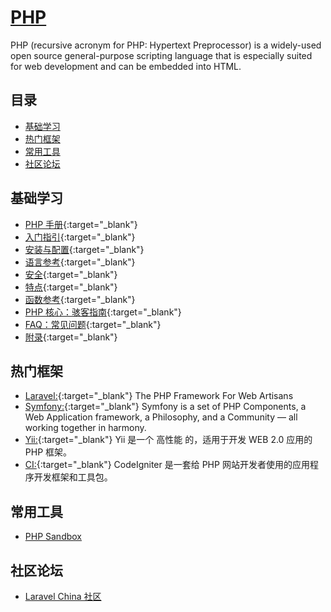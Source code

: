 # [PHP](https://openset.github.io/PHP/)
PHP (recursive acronym for PHP: Hypertext Preprocessor) is a widely-used open source general-purpose scripting language that is especially suited for web development and can be embedded into HTML.

## 目录
  - [基础学习](#基础学习)
  - [热门框架](#热门框架)
  - [常用工具](#常用工具)
  - [社区论坛](#社区论坛)

## 基础学习
  - [PHP 手册](http://php.net/manual/zh/){:target="_blank"}
  - [入门指引](http://php.net/manual/zh/getting-started.php){:target="_blank"}
  - [安装与配置](http://php.net/manual/zh/install.php){:target="_blank"}
  - [语言参考](http://php.net/manual/zh/langref.php){:target="_blank"}
  - [安全](http://php.net/manual/zh/security.php){:target="_blank"}
  - [特点](http://php.net/manual/zh/features.php){:target="_blank"}
  - [函数参考](http://php.net/manual/zh/funcref.php){:target="_blank"}
  - [PHP 核心：骇客指南](http://php.net/manual/zh/internals2.php){:target="_blank"}
  - [FAQ：常见问题](http://php.net/manual/zh/faq.php){:target="_blank"}
  - [附录](http://php.net/manual/zh/appendices.php){:target="_blank"}

## 热门框架
  - [Laravel:](https://laravel.com/){:target="_blank"} The PHP Framework For Web Artisans
  - [Symfony:](http://symfony.com/){:target="_blank"} Symfony is a set of PHP Components, a Web Application framework, a Philosophy, and a Community — all working together in harmony.
  - [Yii:](http://www.yiiframework.com/){:target="_blank"} Yii 是一个 高性能 的，适用于开发 WEB 2.0 应用的 PHP 框架。
  - [CI:](https://codeigniter.org.cn/){:target="_blank"} CodeIgniter 是一套给 PHP 网站开发者使用的应用程序开发框架和工具包。

## 常用工具
  - [PHP Sandbox](http://sandbox.onlinephpfunctions.com/)

## 社区论坛
  - [Laravel China 社区](https://laravel-china.org/)
